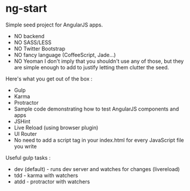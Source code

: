ng-start
==================

Simple seed project for AngularJS apps.
  - NO backend
  - NO SASS/LESS
  - NO Twitter Bootstrap
  - NO fancy language (CoffeeScript, Jade...)
  - NO Yeoman
I don't imply that you shouldn't use any of those, but they are simple enough to add to justify letting them clutter the seed.

Here's what you get out of the box :
  - Gulp
  - Karma
  - Protractor
  - Sample code demonstrating how to test AngularJS components and apps
  - JSHint
  - Live Reload (using browser plugin)
  - UI Router
  - No need to add a script tag in your index.html for every JavaScript file you write

Useful gulp tasks :
  - dev (default) - runs dev server and watches for changes (livereload)
  - tdd - karma with watchers
  - atdd - protractor with watchers